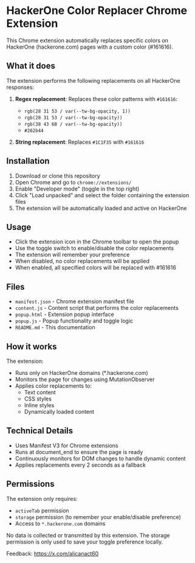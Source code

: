 # HackerOne Color Replacer Chrome Extension

This Chrome extension automatically replaces specific colors on HackerOne (hackerone.com) pages with a custom color (#161616).

## What it does

The extension performs the following replacements on all HackerOne responses:

1. **Regex replacement**: Replaces these color patterns with `#161616`:
   - `rgb(28 31 53 / var(--tw-bg-opacity, 1))`
   - `rgb(28 31 53 / var(--tw-bg-opacity))`
   - `rgb(38 43 68 / var(--tw-bg-opacity))`
   - `#262b44`

2. **String replacement**: Replaces `#1C1F35` with `#161616`

## Installation

1. Download or clone this repository
2. Open Chrome and go to `chrome://extensions/`
3. Enable "Developer mode" (toggle in the top right)
4. Click "Load unpacked" and select the folder containing the extension files
5. The extension will be automatically loaded and active on HackerOne

## Usage

- Click the extension icon in the Chrome toolbar to open the popup
- Use the toggle switch to enable/disable the color replacements
- The extension will remember your preference
- When disabled, no color replacements will be applied
- When enabled, all specified colors will be replaced with #161616

## Files

- `manifest.json` - Chrome extension manifest file
- `content.js` - Content script that performs the color replacements
- `popup.html` - Extension popup interface
- `popup.js` - Popup functionality and toggle logic
- `README.md` - This documentation

## How it works

The extension:
- Runs only on HackerOne domains (*.hackerone.com)
- Monitors the page for changes using MutationObserver
- Applies color replacements to:
  - Text content
  - CSS styles
  - Inline styles
  - Dynamically loaded content

## Technical Details

- Uses Manifest V3 for Chrome extensions
- Runs at document_end to ensure the page is ready
- Continuously monitors for DOM changes to handle dynamic content
- Applies replacements every 2 seconds as a fallback

## Permissions

The extension only requires:
- `activeTab` permission
- `storage` permission (to remember your enable/disable preference)
- Access to `*.hackerone.com` domains

No data is collected or transmitted by this extension. The storage permission is only used to save your toggle preference locally. 

Feedback: https://x.com/alicanact60